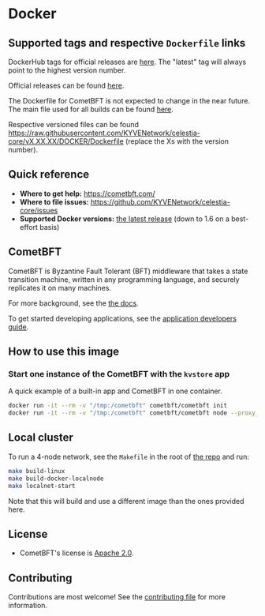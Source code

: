 # Docker

## Supported tags and respective `Dockerfile` links

DockerHub tags for official releases are [here](https://hub.docker.com/r/KYVENetwork/celestia-core/tags/). The "latest" tag will always point to the highest version number.

Official releases can be found [here](https://github.com/KYVENetwork/celestia-core/releases).

The Dockerfile for CometBFT is not expected to change in the near future. The main file used for all builds can be found [here](https://raw.githubusercontent.com/KYVENetwork/celestia-core/main/DOCKER/Dockerfile).

Respective versioned files can be found <https://raw.githubusercontent.com/KYVENetwork/celestia-core/vX.XX.XX/DOCKER/Dockerfile> (replace the Xs with the version number).

## Quick reference

- **Where to get help:** <https://cometbft.com/>
- **Where to file issues:** <https://github.com/KYVENetwork/celestia-core/issues>
- **Supported Docker versions:** [the latest release](https://github.com/moby/moby/releases) (down to 1.6 on a best-effort basis)

## CometBFT

CometBFT is Byzantine Fault Tolerant (BFT) middleware that takes a state transition machine, written in any programming language, and securely replicates it on many machines.

For more background, see the [the docs](https://docs.cometbft.com/v0.34/introduction/#quick-start).

To get started developing applications, see the [application developers guide](https://docs.cometbft.com/v0.34/introduction/quick-start.html).

## How to use this image

### Start one instance of the CometBFT with the `kvstore` app

A quick example of a built-in app and CometBFT in one container.

```sh
docker run -it --rm -v "/tmp:/cometbft" cometbft/cometbft init
docker run -it --rm -v "/tmp:/cometbft" cometbft/cometbft node --proxy_app=kvstore
```

## Local cluster

To run a 4-node network, see the `Makefile` in the root of [the repo](https://github.com/KYVENetwork/celestia-core/blob/v0.34.x/Makefile) and run:

```sh
make build-linux
make build-docker-localnode
make localnet-start
```

Note that this will build and use a different image than the ones provided here.

## License

- CometBFT's license is [Apache 2.0](https://github.com/KYVENetwork/celestia-core/blob/main/LICENSE).

## Contributing

Contributions are most welcome! See the [contributing file](https://github.com/KYVENetwork/celestia-core/blob/v0.34.x/CONTRIBUTING.md) for more information.
